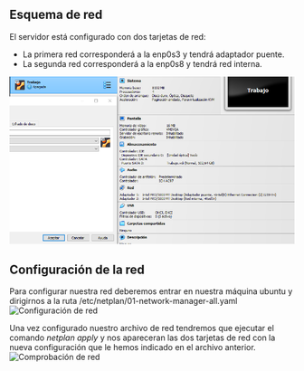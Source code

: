 ## Esquema de red 
El servidor está configurado con dos tarjetas de red:  
- La primera red corresponderá a la enp0s3 y tendrá adaptador puente.
- La segunda red corresponderá a la enp0s8 y tendrá red interna.
  
![Tarjetas de red](./imagenes/VirtualBox.PNG)  

## Configuración de la red
Para configurar nuestra red deberemos entrar en nuestra máquina ubuntu y dirigirnos a la ruta /etc/netplan/01-network-manager-all.yaml
![Configuración de red](./imagenes/Configuración_de_red.PNG)

Una vez configurado nuestro archivo de red tendremos que ejecutar el comando _netplan apply_ y nos apareceran las dos tarjetas de red con la nueva configuración que le hemos indicado en el archivo anterior.
![Comprobación de red](./imagenes/Comprobación_de_red.PNG)
